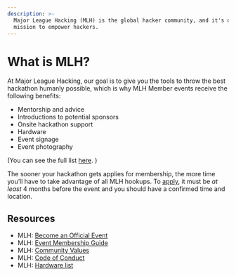 ```yaml
---
description: >-
  Major League Hacking (MLH) is the global hacker community, and it's our
  mission to empower hackers.
---
```


# What is MLH?

At Major League Hacking, our goal is to give you the tools to throw the best hackathon humanly possible, which is why MLH Member events receive the following benefits:

* Mentorship and advice
* Introductions to potential sponsors
* Onsite hackathon support
* Hardware
* Event signage
* Event photography

\(You can see the full list [here](https://mlh.io/become-an-official-event). \)

The sooner your hackathon gets applies for membership, the more time you’ll have to take advantage of all MLH hookups. To [apply](https://mlh.io/event-membership), it must be _at least_ 4 months before the event and you should have a confirmed time and location.

## Resources

* MLH: [Become an Official Event](https://mlh.io/become-an-official-event)
* MLH: [Event Membership Guide](http://static.mlh.io/docs/event-membership-guidelines.pdf)
* MLH: [Community Values](https://mlh.io/community-values)
* MLH: [Code of Conduct](http://static.mlh.io/docs/mlh-code-of-conduct.pdf)
* MLH: [Hardware list](https://mlh.io/hardware-lab)



